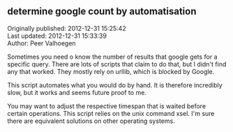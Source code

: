 ## determine google count by automatisation  
Originally published: 2012-12-31 15:25:42  
Last updated: 2012-12-31 15:33:39  
Author: Peer Valhoegen  
  
Sometimes you need o know the number of results that google gets for a specific query.
There are lots of scripts that claim to do that, but I didn't find any that worked.
They mostly rely on urllib, which is blocked by Google.

This script automates what you would do by hand.
It is therefore incredibly slow, but it works and seems future proof to me.

You may want to adjust the respective timespan that is waited before certain operations.
This script relies on the unix command xsel.
I'm sure there are equivalent solutions on other operating systems.